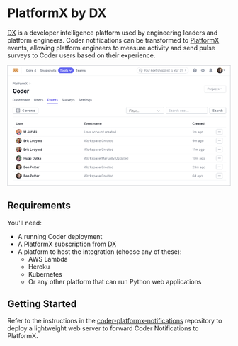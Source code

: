 # PlatformX by DX

[DX](https://getdx.com) is a developer intelligence platform used by engineering
leaders and platform engineers. Coder notifications can be transformed to
[PlatformX](https://getdx.com/platformx) events, allowing platform engineers to
measure activity and send pulse surveys to Coder users based on their
experience.

![PlatformX Events in Coder](../../images/integrations/platformx-screenshot.png)

## Requirements

You'll need:

- A running Coder deployment
- A PlatformX subscription from [DX](https://getdx.com/)
- A platform to host the integration (choose any of these):
  - AWS Lambda
  - Heroku
  - Kubernetes
  - Or any other platform that can run Python web applications

## Getting Started

Refer to the instructions in the
[coder-platformx-notifications](https://github.com/coder-platformx-notifications)
repository to deploy a lightweight web server to forward Coder Notifications to
PlatformX.
